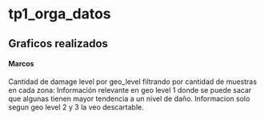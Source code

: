 # tp1_orga_datos


## Graficos realizados

#### Marcos
	
Cantidad de damage level por geo_level filtrando por cantidad de muestras en cada zona: Información relevante en geo level 1 donde se puede sacar que algunas tienen mayor tendencia a un nivel de daño. Informacion solo segun geo level 2 y 3 la veo descartable.
